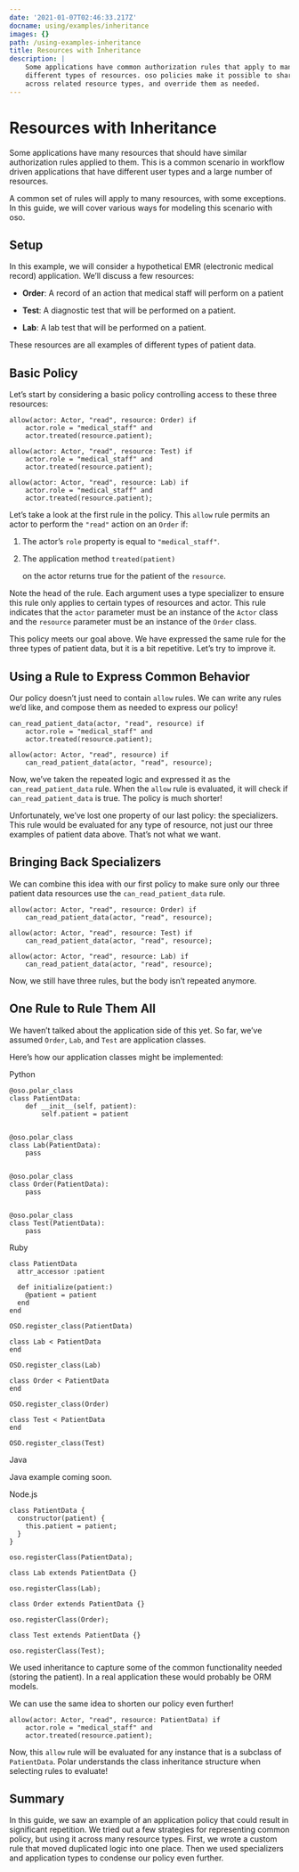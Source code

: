 ```yaml
---
date: '2021-01-07T02:46:33.217Z'
docname: using/examples/inheritance
images: {}
path: /using-examples-inheritance
title: Resources with Inheritance
description: |
    Some applications have common authorization rules that apply to many
    different types of resources. oso policies make it possible to share rules
    across related resource types, and override them as needed.
---
```


# Resources with Inheritance

Some applications have many resources that should have similar authorization
rules applied to them.  This is a common scenario in workflow driven
applications that have different user types and a large number of resources.

A common set of rules will apply to many resources, with some exceptions.  In
this guide, we will cover various ways for modeling this scenario with oso.

## Setup

In this example, we will consider a hypothetical EMR (electronic medical record)
application.  We’ll discuss a few resources:


* **Order**: A record of an action that medical staff will perform on a patient


* **Test**: A diagnostic test that will be performed on a patient.


* **Lab**: A lab test that will be performed on a patient.

These resources are all examples of different types of patient data.

## Basic Policy

Let’s start by considering a basic policy controlling access to these three
resources:

```
allow(actor: Actor, "read", resource: Order) if
    actor.role = "medical_staff" and
    actor.treated(resource.patient);

allow(actor: Actor, "read", resource: Test) if
    actor.role = "medical_staff" and
    actor.treated(resource.patient);

allow(actor: Actor, "read", resource: Lab) if
    actor.role = "medical_staff" and
    actor.treated(resource.patient);
```

Let’s take a look at the first rule in the policy. This `allow` rule permits
an actor to perform the `"read"` action on an `Order` if:


1. The actor’s `role` property is equal to `"medical_staff"`.


2. The application method `treated(patient)`

    on the actor returns true for the patient of the `resource`.

Note the head of the rule.  Each argument uses a type specializer to
ensure this rule only applies to certain types of resources and actor.  This
rule indicates that the `actor` parameter must be an instance of the `Actor`
class and the `resource` parameter must be an instance of the `Order` class.

This policy meets our goal above. We have expressed the same rule for the three
types of patient data, but it is a bit repetitive.  Let’s try to improve it.

## Using a Rule to Express Common Behavior

Our policy doesn’t just need to contain `allow` rules.  We can write any
rules we’d like, and compose them as needed to express our policy!

```
can_read_patient_data(actor, "read", resource) if
    actor.role = "medical_staff" and
    actor.treated(resource.patient);

allow(actor: Actor, "read", resource) if
    can_read_patient_data(actor, "read", resource);
```

Now, we’ve taken the repeated logic and expressed it as the
`can_read_patient_data` rule.  When the `allow` rule is evaluated,
it will check if `can_read_patient_data` is true. The policy is much shorter!

Unfortunately, we’ve lost one property of our last policy: the specializers.
This rule would be evaluated for any type of resource, not just our three
examples of patient data above. That’s not what we want.

## Bringing Back Specializers

We can combine this idea with our first policy to make sure only our three
patient data resources use the `can_read_patient_data` rule.

```
allow(actor: Actor, "read", resource: Order) if
    can_read_patient_data(actor, "read", resource);

allow(actor: Actor, "read", resource: Test) if
    can_read_patient_data(actor, "read", resource);

allow(actor: Actor, "read", resource: Lab) if
    can_read_patient_data(actor, "read", resource);
```

Now, we still have three rules, but the body isn’t repeated anymore.

## One Rule to Rule Them All

We haven’t talked about the application side of this yet.  So far, we’ve assumed
`Order`, `Lab`, and `Test` are application classes.

Here’s how our application classes might be implemented:

Python

```
@oso.polar_class
class PatientData:
    def __init__(self, patient):
        self.patient = patient


@oso.polar_class
class Lab(PatientData):
    pass


@oso.polar_class
class Order(PatientData):
    pass


@oso.polar_class
class Test(PatientData):
    pass
```

Ruby

```
class PatientData
  attr_accessor :patient

  def initialize(patient:)
    @patient = patient
  end
end

OSO.register_class(PatientData)

class Lab < PatientData
end

OSO.register_class(Lab)

class Order < PatientData
end

OSO.register_class(Order)

class Test < PatientData
end

OSO.register_class(Test)
```

Java

Java example coming soon.

Node.js

```
class PatientData {
  constructor(patient) {
    this.patient = patient;
  }
}

oso.registerClass(PatientData);

class Lab extends PatientData {}

oso.registerClass(Lab);

class Order extends PatientData {}

oso.registerClass(Order);

class Test extends PatientData {}

oso.registerClass(Test);
```

We used inheritance to capture some of the common
functionality needed (storing the patient).  In a real application these
would probably be ORM models.

We can use the same idea to shorten our policy even further!

```
allow(actor: Actor, "read", resource: PatientData) if
    actor.role = "medical_staff" and
    actor.treated(resource.patient);
```

Now, this `allow` rule will be evaluated for any instance that is a subclass
of `PatientData`.  Polar understands the class inheritance structure when
selecting rules to evaluate!

<!-- TODO: include when groups are back
Working with groups
-------------------

This worked well for us, but remember this is just an example.  Not all
applications may have encoded relationships this way.  Maybe when we wrote our
code we didn't create a ``PatientData`` class, and just implemented ``Lab``,
``Order`` and ``Test`` separately.  We still want to treat them as one concept
in our policy, but don't want to change our application.

Polar includes a ``group`` construct that can be used for exactly this purpose:

.. literalinclude:: /examples/inheritance/05-group.polar
   :language: polar
   :emphasize-lines: 1

The :ref:`group` declaration creates a new type in our Polar file called
``PatientData``.  This time, we tell Polar that ``Lab``, ``Order`` and ``Test``
are part of this group.  We can write our rule in the same way as before. -->
## Summary

In this guide, we saw an example of an application policy that could result in
significant repetition.   We tried out a few strategies for representing common
policy, but using it across many resource types.  First, we wrote a custom rule
that moved duplicated logic into one place.  Then we used specializers and
application types to condense our policy even further.

<!-- TODO
Finally, we saw how groups & inheritance can both be exploited to
write flexible policies that accurately model our application's domain model. -->
